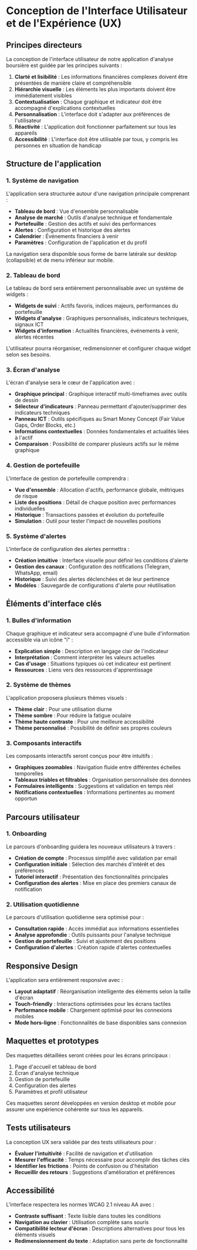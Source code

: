 # Conception de l'Interface Utilisateur et de l'Expérience (UX)

## Principes directeurs

La conception de l'interface utilisateur de notre application d'analyse boursière est guidée par les principes suivants :

1. **Clarté et lisibilité** : Les informations financières complexes doivent être présentées de manière claire et compréhensible
2. **Hiérarchie visuelle** : Les éléments les plus importants doivent être immédiatement visibles
3. **Contextualisation** : Chaque graphique et indicateur doit être accompagné d'explications contextuelles
4. **Personnalisation** : L'interface doit s'adapter aux préférences de l'utilisateur
5. **Réactivité** : L'application doit fonctionner parfaitement sur tous les appareils
6. **Accessibilité** : L'interface doit être utilisable par tous, y compris les personnes en situation de handicap

## Structure de l'application

### 1. Système de navigation

L'application sera structurée autour d'une navigation principale comprenant :

- **Tableau de bord** : Vue d'ensemble personnalisable
- **Analyse de marché** : Outils d'analyse technique et fondamentale
- **Portefeuille** : Gestion des actifs et suivi des performances
- **Alertes** : Configuration et historique des alertes
- **Calendrier** : Événements financiers à venir
- **Paramètres** : Configuration de l'application et du profil

La navigation sera disponible sous forme de barre latérale sur desktop (collapsible) et de menu inférieur sur mobile.

### 2. Tableau de bord

Le tableau de bord sera entièrement personnalisable avec un système de widgets :

- **Widgets de suivi** : Actifs favoris, indices majeurs, performances du portefeuille
- **Widgets d'analyse** : Graphiques personnalisés, indicateurs techniques, signaux ICT
- **Widgets d'information** : Actualités financières, événements à venir, alertes récentes

L'utilisateur pourra réorganiser, redimensionner et configurer chaque widget selon ses besoins.

### 3. Écran d'analyse

L'écran d'analyse sera le cœur de l'application avec :

- **Graphique principal** : Graphique interactif multi-timeframes avec outils de dessin
- **Sélecteur d'indicateurs** : Panneau permettant d'ajouter/supprimer des indicateurs techniques
- **Panneau ICT** : Outils spécifiques au Smart Money Concept (Fair Value Gaps, Order Blocks, etc.)
- **Informations contextuelles** : Données fondamentales et actualités liées à l'actif
- **Comparaison** : Possibilité de comparer plusieurs actifs sur le même graphique

### 4. Gestion de portefeuille

L'interface de gestion de portefeuille comprendra :

- **Vue d'ensemble** : Allocation d'actifs, performance globale, métriques de risque
- **Liste des positions** : Détail de chaque position avec performances individuelles
- **Historique** : Transactions passées et évolution du portefeuille
- **Simulation** : Outil pour tester l'impact de nouvelles positions

### 5. Système d'alertes

L'interface de configuration des alertes permettra :

- **Création intuitive** : Interface visuelle pour définir les conditions d'alerte
- **Gestion des canaux** : Configuration des notifications (Telegram, WhatsApp, email)
- **Historique** : Suivi des alertes déclenchées et de leur pertinence
- **Modèles** : Sauvegarde de configurations d'alerte pour réutilisation

## Éléments d'interface clés

### 1. Bulles d'information

Chaque graphique et indicateur sera accompagné d'une bulle d'information accessible via un icône "i" :

- **Explication simple** : Description en langage clair de l'indicateur
- **Interprétation** : Comment interpréter les valeurs actuelles
- **Cas d'usage** : Situations typiques où cet indicateur est pertinent
- **Ressources** : Liens vers des ressources d'apprentissage

### 2. Système de thèmes

L'application proposera plusieurs thèmes visuels :

- **Thème clair** : Pour une utilisation diurne
- **Thème sombre** : Pour réduire la fatigue oculaire
- **Thème haute contraste** : Pour une meilleure accessibilité
- **Thème personnalisé** : Possibilité de définir ses propres couleurs

### 3. Composants interactifs

Les composants interactifs seront conçus pour être intuitifs :

- **Graphiques zoomables** : Navigation fluide entre différentes échelles temporelles
- **Tableaux triables et filtrables** : Organisation personnalisée des données
- **Formulaires intelligents** : Suggestions et validation en temps réel
- **Notifications contextuelles** : Informations pertinentes au moment opportun

## Parcours utilisateur

### 1. Onboarding

Le parcours d'onboarding guidera les nouveaux utilisateurs à travers :

- **Création de compte** : Processus simplifié avec validation par email
- **Configuration initiale** : Sélection des marchés d'intérêt et des préférences
- **Tutoriel interactif** : Présentation des fonctionnalités principales
- **Configuration des alertes** : Mise en place des premiers canaux de notification

### 2. Utilisation quotidienne

Le parcours d'utilisation quotidienne sera optimisé pour :

- **Consultation rapide** : Accès immédiat aux informations essentielles
- **Analyse approfondie** : Outils puissants pour l'analyse technique
- **Gestion de portefeuille** : Suivi et ajustement des positions
- **Configuration d'alertes** : Création rapide d'alertes contextuelles

## Responsive Design

L'application sera entièrement responsive avec :

- **Layout adaptatif** : Réorganisation intelligente des éléments selon la taille d'écran
- **Touch-friendly** : Interactions optimisées pour les écrans tactiles
- **Performance mobile** : Chargement optimisé pour les connexions mobiles
- **Mode hors-ligne** : Fonctionnalités de base disponibles sans connexion

## Maquettes et prototypes

Des maquettes détaillées seront créées pour les écrans principaux :

1. Page d'accueil et tableau de bord
2. Écran d'analyse technique
3. Gestion de portefeuille
4. Configuration des alertes
5. Paramètres et profil utilisateur

Ces maquettes seront développées en version desktop et mobile pour assurer une expérience cohérente sur tous les appareils.

## Tests utilisateurs

La conception UX sera validée par des tests utilisateurs pour :

- **Évaluer l'intuitivité** : Facilité de navigation et d'utilisation
- **Mesurer l'efficacité** : Temps nécessaire pour accomplir des tâches clés
- **Identifier les frictions** : Points de confusion ou d'hésitation
- **Recueillir des retours** : Suggestions d'amélioration et préférences

## Accessibilité

L'interface respectera les normes WCAG 2.1 niveau AA avec :

- **Contraste suffisant** : Texte lisible dans toutes les conditions
- **Navigation au clavier** : Utilisation complète sans souris
- **Compatibilité lecteur d'écran** : Descriptions alternatives pour tous les éléments visuels
- **Redimensionnement du texte** : Adaptation sans perte de fonctionnalité
